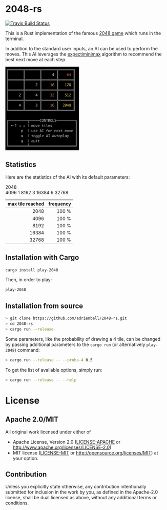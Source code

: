 # 2048-rs
[![Travis Build Status](https://travis-ci.org/adrienball/2048-rs.svg?branch=master)](https://travis-ci.org/adrienball/2048-rs)

This is a Rust implementation of the famous [2048 game](https://en.wikipedia.org/wiki/2048_\(video_game\)) 
which runs in the terminal.

In addition to the standard user inputs, an AI can be used to perform the moves. This AI 
leverages the [expectiminimax](https://en.wikipedia.org/wiki/Expectiminimax) algorithm to 
recommend the best next move at each step.

<p align="left">
    <img src="./.img/screenshot.png?raw=true" alt="Game screenshot" width="230">
</p>

## Statistics

Here are the statistics of the AI with its default parameters:

2048    
4096    1
8192    3
16384   6
32768   

| max tile  reached | frequency |
|------------------:|----------:|
|              2048 |     100 % |
|              4096 |     100 % |
|              8192 |     100 % |
|             16384 |     100 % |
|             32768 |     100 % |

## Installation with Cargo
```bash
cargo install play-2048
```

Then, in order to play:
```bash
play-2048
```

## Installation from source

```bash
> git clone https://github.com/adrienball/2048-rs.git
> cd 2048-rs
> cargo run --release
```

Some parameters, like the probability of drawing a 4 tile, can be changed by passing additional 
parameters to the `cargo run` (or alternatively `play-2048`) command:

```bash
> cargo run --release -- --proba-4 0.5
```

To get the list of available options, simply run:

```bash
> cargo run --release -- --help
```

# License

## Apache 2.0/MIT

All original work licensed under either of
 * Apache License, Version 2.0 ([LICENSE-APACHE](LICENSE-APACHE) or http://www.apache.org/licenses/LICENSE-2.0)
 * MIT license ([LICENSE-MIT](LICENSE-MIT) or http://opensource.org/licenses/MIT)
at your option.

## Contribution

Unless you explicitly state otherwise, any contribution intentionally submitted
for inclusion in the work by you, as defined in the Apache-2.0 license, shall
be dual licensed as above, without any additional terms or conditions.
